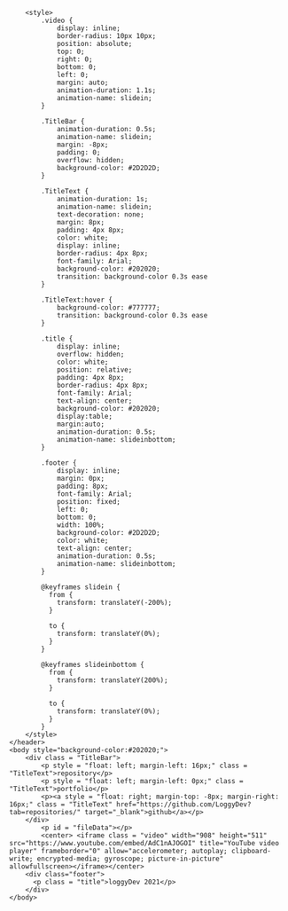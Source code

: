 		<style>
			.video {
				display: inline;
				border-radius: 10px 10px;
			    position: absolute;
			    top: 0; 
			    right: 0;
			    bottom: 0; 
			    left: 0;
			    margin: auto;
			    animation-duration: 1.1s;
  				animation-name: slidein;
			}

			.TitleBar {
				animation-duration: 0.5s;
  				animation-name: slidein;
				margin: -8px;
				padding: 0;
				overflow: hidden;
				background-color: #2D2D2D;
			}

			.TitleText {
				animation-duration: 1s;
  				animation-name: slidein;
				text-decoration: none;
				margin: 8px;
				padding: 4px 8px;
				color: white;
				display: inline;
				border-radius: 4px 8px;
				font-family: Arial;
				background-color: #202020; 
				transition: background-color 0.3s ease
			}

			.TitleText:hover {
				background-color: #777777;
				transition: background-color 0.3s ease
			}

			.title {
				display: inline;
				overflow: hidden;
				color: white;
				position: relative;
				padding: 4px 8px;
				border-radius: 4px 8px;
				font-family: Arial;
				text-align: center;
				background-color: #202020;
				display:table; 
				margin:auto;
				animation-duration: 0.5s;
  				animation-name: slideinbottom;
			}

			.footer {
				display: inline;
				margin: 0px;
				padding: 8px;
				font-family: Arial;
				position: fixed;
				left: 0;
				bottom: 0;
				width: 100%;
				background-color: #2D2D2D;
				color: white;
				text-align: center;
				animation-duration: 0.5s;
  				animation-name: slideinbottom;
			}

			@keyframes slidein {
			  from {
			    transform: translateY(-200%);
			  }

			  to {
			    transform: translateY(0%);
			  }
			}

			@keyframes slideinbottom {
			  from {
			    transform: translateY(200%);
			  }

			  to {
			    transform: translateY(0%);
			  }
			}
		</style>
	</header>
	<body style="background-color:#202020;">
		<div class = "TitleBar"> 
			<p style = "float: left; margin-left: 16px;" class = "TitleText">repository</p>
			<p style = "float: left; margin-left: 0px;" class = "TitleText">portfolio</p>
			<p><a style = "float: right; margin-top: -8px; margin-right: 16px;" class = "TitleText" href="https://github.com/LoggyDev?tab=repositories/" target="_blank">github</a></p>
		</div>
			<p id = "fileData"></p>
			<center> <iframe class = "video" width="908" height="511" src="https://www.youtube.com/embed/AdC1nAJOGOI" title="YouTube video player" frameborder="0" allow="accelerometer; autoplay; clipboard-write; encrypted-media; gyroscope; picture-in-picture" allowfullscreen></iframe></center>
		<div class="footer">
		  <p class = "title">loggyDev 2021</p>
		</div>
	</body>


